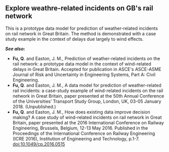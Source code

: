 ## Explore weathre-related incidents on GB's rail network
This is a prototype data model for prediction of weather-related incidents on rail network in Great Britain. The method
is demonstrated with a case study example in the context of delays due largely to wind effects.

***See also*:**
- **Fu, Q**. and Easton, J. M., Prediction of weather-related incidents on the rail network: a prototype data model in 
the context of wind-related delays in Great Britain. Accepted for publication in ASCE's ASCE-ASME Journal of Risk and
Uncertainty in Engineering Systems, Part A: Civil Engineering. 
- **Fu, Q**. and Easton, J. M., A data model for prediction of weather-related rail incidents: a case-study example of
 wind-related incidents on the rail network in Great Britain, paper presented at the 50th Annual Conference of the
 Universities’ Transport Study Group, London, UK, 03-05 January 2018. (Unpublished.)
- **Fu, Q**. and Easton, J. M., How does existing data improve decision making? A case study of wind-related incidents
 on rail network in Great Britain, paper presented at the 2016 International Conference on Railway Engineering,
 Brussels, Belgium, 12-13 May 2016. Published in the Proceedings of the International Conference on Railway Engineering
 (ICRE 2016), Institution of Engineering and Technology, p.1-7.
 [doi:10.1049/cp.2016.0515](http://ieeexplore.ieee.org/document/7816543)